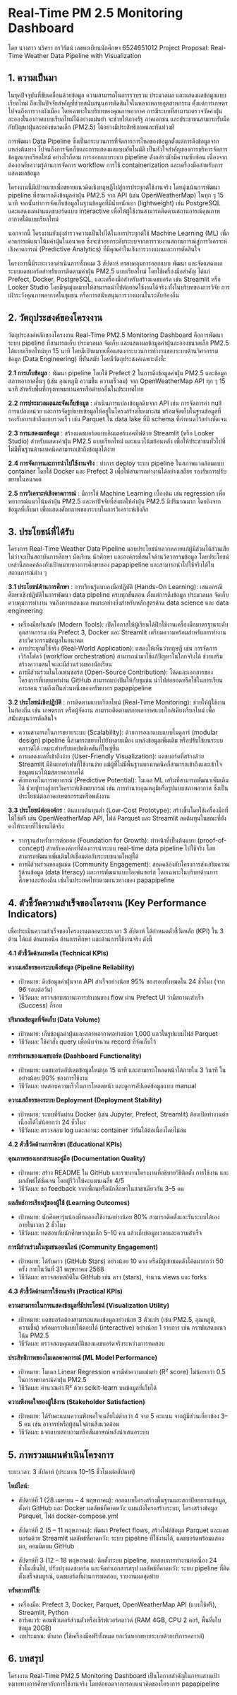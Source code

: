 # Real-Time PM 2.5 Monitoring  Dashboard
โดย นางสาว นริศรา กรวิรัตน์ เลขทะเบียนนักศึกษา 6524651012 Project Proposal: Real-Time Weather Data Pipeline with Visualization


## 1. ความเป็นมา ##

ในยุคปัจจุบันที่ขับเคลื่อนด้วยข้อมูล ความสามารถในการรวบรวม ประมวลผล และแสดงผลข้อมูลแบบเรียลไทม์ ถือเป็นปัจจัยสำคัญที่ช่วยสนับสนุนการตัดสินใจในหลากหลายอุตสาหกรรม ตั้งแต่การเกษตรไปจนถึงการวางผังเมือง โดยเฉพาะในบริบทของคุณภาพอากาศ การมีระบบที่สามารถตรวจวัดค่าฝุ่นละอองในอากาศแบบเรียลไทม์ได้อย่างแม่นยำ จะช่วยให้ภาครัฐ ภาคเอกชน และประชาชนสามารถรับมือกับปัญหาฝุ่นละอองขนาดเล็ก (PM2.5) ได้อย่างมีประสิทธิภาพและทันท่วงที

การพัฒนา Data Pipeline ซึ่งเป็นกระบวนการที่จัดการการไหลของข้อมูลตั้งแต่การดึงข้อมูลจากแหล่งต้นทาง ไปจนถึงการจัดเก็บและการแสดงผลแบบอัตโนมัติ เป็นหัวใจสำคัญของการบริหารจัดการข้อมูลแบบเรียลไทม์ อย่างไรก็ตาม การออกแบบระบบ pipeline ดังกล่าวมักมีความซับซ้อน เนื่องจากต้องอาศัยความรู้ด้านการจัดการ workflow การใช้ containerization และเครื่องมือสำหรับการแสดงผลข้อมูล

โครงงานนี้มีเป้าหมายเพื่อขยายแนวคิดเชิงทฤษฎีไปสู่การประยุกต์ใช้งานจริง โดยมุ่งเน้นการพัฒนา pipeline ที่สามารถดึงข้อมูลค่าฝุ่น PM2.5 จาก API (เช่น OpenWeatherMap) ในทุก ๆ 15 นาที จากนั้นทำการจัดเก็บข้อมูลในฐานข้อมูลที่มีน้ำหนักเบา (lightweight) เช่น PostgreSQL และแสดงผลผ่านแดชบอร์ดแบบ interactive เพื่อให้ผู้ใช้งานสามารถติดตามสถานการณ์คุณภาพอากาศได้แบบเรียลไทม์

นอกจากนี้ โครงงานยังมุ่งสำรวจความเป็นไปได้ในการประยุกต์ใช้ Machine Learning (ML) เพื่อคาดการณ์แนวโน้มค่าฝุ่นในอนาคต ซึ่งจะช่วยยกระดับระบบจากการรายงานสถานการณ์สู่การวิเคราะห์เชิงคาดการณ์ (Predictive Analytics) ที่มีคุณค่าในเชิงการวางแผนและการตัดสินใจ

โครงการนี้มีระยะเวลาดำเนินการทั้งหมด 3 สัปดาห์ ครอบคลุมการออกแบบ พัฒนา และจัดแสดงผลระบบแดชบอร์ดสำหรับการติดตามค่าฝุ่น PM2.5 แบบเรียลไทม์ โดยใช้เครื่องมือสำคัญ ได้แก่ Prefect, Docker, PostgreSQL, และเครื่องมือสำหรับสร้างแดชบอร์ด เช่น Streamlit หรือ Looker Studio โดยมีจุดมุ่งหมายให้สามารถนำไปต่อยอดใช้งานได้จริง ทั้งในบริบทของการวิจัย การเฝ้าระวังคุณภาพอากาศในชุมชน หรือการสนับสนุนการวางแผนในระดับท้องถิ่น


## 2. วัตถุประสงค์ของโครงงาน ## 
วัตถุประสงค์หลักของโครงงาน Real-Time PM2.5 Monitoring Dashboard คือการพัฒนาระบบ pipeline ที่สามารถเก็บ ประมวลผล จัดเก็บ และแสดงผลข้อมูลค่าฝุ่นละอองขนาดเล็ก PM2.5 ได้แบบเรียลไทม์ทุก 15 นาที โดยมีเป้าหมายเพื่อแสดงกระบวนการทำงานของระบบด้านวิศวกรรมข้อมูล (Data Engineering) ที่ทันสมัย โดยมีวัตถุประสงค์เฉพาะดังนี้:

**2.1 การเก็บข้อมูล** : พัฒนา pipeline โดยใช้ Prefect 2 ในการดึงข้อมูลค่าฝุ่น PM2.5 และข้อมูลสภาพอากาศอื่นๆ (เช่น อุณหภูมิ ความชื้น ความเร็วลม) จาก OpenWeatherMap API ทุก ๆ 15 นาที สำหรับพื้นที่กรุงเทพมหานครหรือตำบลอื่นในประเทศไทย

**2.2 การประมวลผลและจัดเก็บข้อมูล** : ดำเนินการแปลงข้อมูลดิบจาก API เช่น การจัดการค่า null การแปลงหน่วย และการจัดรูปแบบข้อมูลให้อยู่ในโครงสร้างที่เหมาะสม พร้อมจัดเก็บในฐานข้อมูลที่รองรับการเข้าถึงแบบรวดเร็ว เช่น Parquet ใน data lake ที่มี schema ที่กำหนดไว้อย่างชัดเจน

**2.3 การแสดงผลข้อมูล** : สร้างแดชบอร์ดแบบอินเตอร์แอคทีฟด้วย Streamlit (หรือ Looker Studio) สำหรับแสดงค่าฝุ่น PM2.5 แบบเรียลไทม์ และแนวโน้มย้อนหลัง เพื่อให้ประชาชนทั่วไปที่ไม่มีพื้นฐานด้านเทคนิคสามารถเข้าถึงข้อมูลได้ง่าย

**2.4 การจัดการและการนำไปใช้งานจริง** : ทำการ deploy ระบบ pipeline ในสภาพแวดล้อมแบบ container โดยใช้ Docker และ Prefect  3 เพื่อให้สามารถทำงานได้อย่างเสถียร รองรับการปรับขยายในอนาคต

**2.5 การวิเคราะห์เชิงคาดการณ์** : มีการใช้ Machine Learning เบื้องต้น เช่น regression เพื่อพยากรณ์แนวโน้มค่าฝุ่น PM2.5 และหาปัจจัยที่ส่งผลให้ค่าฝุ่น PM2.5 มีปริมาณมาก โดยอิงจากข้อมูลที่เก็บมา เพื่อแสดงศักยภาพของระบบในการวิเคราะห์เชิงลึก


## 3. ประโยชน์ที่ได้รับ ##

โครงการ Real-Time Weather Data Pipeline มอบประโยชน์หลากหลายแก่ผู้มีส่วนได้ส่วนเสีย ไม่ว่าจะเป็นสถาบันการศึกษา นักเรียน นักศึกษา และองค์กรที่สนใจด้านวิศวกรรมข้อมูล โดยประโยชน์เหล่านี้สอดคล้องกับเป้าหมายทางการศึกษาของ papapipeline และสามารถนำไปใช้จริงได้ในสถานการณ์ต่าง ๆ

**3.1 ประโยชน์ด้านการศึกษา** : การเรียนรู้แบบลงมือปฏิบัติ (Hands-On Learning): เสนอกรณีศึกษาเชิงปฏิบัติในการพัฒนา data pipeline ครบทุกขั้นตอน ตั้งแต่การดึงข้อมูล ประมวลผล จัดเก็บ ควบคุมการทำงาน จนถึงการแสดงผล เหมาะอย่างยิ่งสำหรับหลักสูตรด้าน data science และ data engineering
* เครื่องมือทันสมัย (Modern Tools): เปิดโอกาสให้ผู้เรียนได้ฝึกใช้งานเครื่องมือมาตรฐานระดับอุตสาหกรรม เช่น Prefect 3, Docker และ Streamlit เตรียมความพร้อมสำหรับการทำงานสายวิศวกรรมข้อมูลในอนาคต
* การประยุกต์ใช้จริง (Real-World Application): แสดงให้เห็นว่าทฤษฎี เช่น การจัดการเวิร์กโฟลว์ (workflow orchestration) สามารถนำมาใช้แก้ปัญหาในโลกจริงได้ ช่วยเสริมสร้างความสนใจและมีส่วนร่วมของนักเรียน
* การมีส่วนร่วมในโอเพ่นซอร์ส (Open-Source Contribution): โค้ดและเอกสารของโครงการที่เผยแพร่ผ่าน GitHub สามารถแบ่งปันให้กับชุมชน นำไปต่อยอดหรือใช้ในการเรียนการสอน รวมถึงเป็นส่วนหนึ่งของทรัพยากร papapipeline

**3.2 ประโยชน์เชิงปฏิบัติ** : การติดตามแบบเรียลไทม์ (Real-Time Monitoring): ช่วยให้ผู้ใช้งานในท้องถิ่น เช่น เกษตรกร หรือผู้จัดงาน สามารถติดตามสภาพอากาศแบบใกล้เคียงเรียลไทม์ เพื่อสนับสนุนการตัดสินใจ
* ความสามารถในการขยายระบบ (Scalability): ด้วยการออกแบบแบบโมดูลาร์ (modular design) pipeline นี้สามารถขยายไปยังหลายเมือง แหล่งข้อมูลเพิ่มเติม หรือปรับใช้บนระบบคลาวด์ได้ เหมาะสำหรับแอปพลิเคชันที่ใหญ่ขึ้น
* การแสดงผลที่เข้าถึงง่าย (User-Friendly Visualization): แดชบอร์ดที่สร้างด้วย Streamlit มีอินเทอร์เฟซที่ใช้งานง่าย แม้ผู้ที่ไม่มีพื้นฐานทางเทคนิคก็สามารถเข้าถึงและเข้าใจข้อมูลแนวโน้มสภาพอากาศได้
* ศักยภาพในการพยากรณ์ (Predictive Potential): โมเดล ML เสริมที่สามารถพัฒนาเพิ่มเติมได้ ช่วยปูทางสู่การวิเคราะห์เชิงพยากรณ์ เช่น การทำนายอุณหภูมิหรือรูปแบบสภาพอากาศ ซึ่งเป็นประโยชน์ต่อภาคเกษตรกรรมหรือพลังงาน

**3.3 ประโยชน์ต่อองค์กร** : ต้นแบบต้นทุนต่ำ (Low-Cost Prototype): สร้างขึ้นโดยใช้เครื่องมือที่ให้ใช้ฟรี เช่น OpenWeatherMap API, ไฟล์ Parquet และ Streamlit ลดต้นทุนในขณะที่ยังคงให้ระบบที่ใช้งานได้จริง
* รากฐานสำหรับการต่อยอด (Foundation for Growth): ทำหน้าที่เป็นต้นแบบ (proof-of-concept) สำหรับองค์กรที่ต้องการนำระบบ real-time data pipeline ไปใช้จริง โดยสามารถพัฒนาเพิ่มเติมให้เชื่อมต่อกับระบบขนาดใหญ่ได้
* การมีส่วนร่วมของชุมชน (Community Engagement): สอดคล้องกับโครงการส่งเสริมความรู้ด้านข้อมูล (data literacy) และการพัฒนาแบบโอเพ่นซอร์ส โดยเฉพาะในบริบทด้านการศึกษาและท้องถิ่น เช่นในประเทศไทยตามแนวทางของ papapipeline


## 4. ตัวชี้วัดความสำเร็จของโครงงาน (Key Performance Indicators)
เพื่อประเมินความสำเร็จของโครงงานตลอดระยะเวลา 3 สัปดาห์ ได้กำหนดตัวชี้วัดหลัก (KPI) ใน 3 ด้าน ได้แก่ ด้านเทคนิค ด้านการศึกษา และด้านการใช้งานจริง ดังนี้

**4.1 ตัวชี้วัดด้านเทคนิค (Technical KPIs)**

**ความเสถียรของระบบดึงข้อมูล (Pipeline Reliability)**
* เป้าหมาย: ดึงข้อมูลค่าฝุ่นจาก API สำเร็จอย่างน้อย 95% ของรอบทั้งหมดใน 24 ชั่วโมง (จาก 96 รอบต่อวัน)
* วิธีวัดผล: ตรวจสอบสถานะการทำงานของ flow ผ่าน Prefect UI ว่ามีสถานะสำเร็จ (Success) กี่รอบ
  
**ปริมาณข้อมูลที่จัดเก็บ (Data Volume)**
* เป้าหมาย: เก็บข้อมูลค่าฝุ่นและสภาพอากาศอย่างน้อย 1,000 แถวในรูปแบบไฟล์ Parquet
* วิธีวัดผล: ใช้คำสั่ง query เพื่อนับจำนวน record ที่จัดเก็บไว้

**การทำงานของแดชบอร์ด (Dashboard Functionality)**
* เป้าหมาย: แดชบอร์ดอัปเดตข้อมูลใหม่ทุก 15 นาที และสามารถโหลดหน้าได้ภายใน 3 วินาที ในอย่างน้อย 90% ของการใช้งาน
* วิธีวัดผล: ทดสอบความเร็วในการโหลดหน้า และดูการอัปเดตข้อมูลแบบ manual

**ความเสถียรของระบบ Deployment (Deployment Stability)**
* เป้าหมาย: ระบบที่รันผ่าน Docker (เช่น Jupyter, Prefect, Streamlit) ต้องเปิดทำงานต่อเนื่องได้ไม่น้อยกว่า 24 ชั่วโมง
* วิธีวัดผล: ตรวจสอบ log และสถานะ container ว่ารันได้ต่อเนื่องโดยไม่ล่ม

**4.2 ตัวชี้วัดด้านการศึกษา (Educational KPIs)**

**คุณภาพของเอกสารและคู่มือ (Documentation Quality)**
* เป้าหมาย: สร้าง README ใน GitHub และรายงานโครงงานที่อธิบายวิธีติดตั้ง การใช้งาน และผลลัพธ์ได้ชัดเจน โดยผู้รีวิวให้คะแนนเฉลี่ย 4/5
* วิธีวัดผล: ขอ feedback จากเพื่อนหรือนักศึกษาในสาขาเดียวกัน 3–5 คน

**ผลลัพธ์การเรียนรู้ของผู้ใช้ (Learning Outcomes)**
* เป้าหมาย: นักศึกษารุ่นน้องที่ทดลองใช้งานอย่างน้อย 80% สามารถติดตั้งและรันระบบได้เองภายในเวลา 2 ชั่วโมง
* วิธีวัดผล: ทดสอบกับนักศึกษากลุ่มเล็ก 5–10 คน แล้วเก็บข้อมูลเวลาและความสำเร็จ

**การมีส่วนร่วมในชุมชนออนไลน์ (Community Engagement)**
* เป้าหมาย: ได้รับดาว (GitHub Stars) อย่างน้อย 10 ดวง หรือมีผู้เข้าชมคลังโค้ดมากกว่า 50 ครั้ง ภายในวันที่ 31 พฤษภาคม 2568
* วิธีวัดผล: ตรวจสอบสถิติใน GitHub เช่น ดาว (stars), จำนวน views และ forks

**4.3 ตัวชี้วัดด้านการใช้งานจริง (Practical KPIs)**

**ความสามารถในการแสดงข้อมูลที่มีประโยชน์ (Visualization Utility)**
* เป้าหมาย: แดชบอร์ดต้องสามารถแสดงข้อมูลอย่างน้อย 3 ตัวแปร (เช่น PM2.5, อุณหภูมิ, ความชื้น) พร้อมกราฟแบบโต้ตอบได้ (interactive) อย่างน้อย 1 รายการ เช่น กราฟแสดงแนวโน้ม PM2.5
* วิธีวัดผล: ตรวจสอบคุณสมบัติของแดชบอร์ดจริงระหว่างการทดสอบ

**ประสิทธิภาพของโมเดลคาดการณ์ (ML Model Performance)**
* เป้าหมาย: โมเดล Linear Regression ควรมีค่าความแม่นยำ (R² score) ไม่น้อยกว่า 0.5 ในการพยากรณ์ค่าฝุ่น PM2.5
* วิธีวัดผล: คำนวณค่า R² ด้วย scikit-learn บนข้อมูลที่เก็บได้

**ความพึงพอใจของผู้ใช้งาน (Stakeholder Satisfaction)**
* เป้าหมาย: ได้รับคะแนนความพึงพอใจเฉลี่ยไม่ต่ำกว่า 4 จาก 5 คะแนน จากผู้มีส่วนเกี่ยวข้อง 3–5 คน เช่น อาจารย์หรือผู้สนใจด้านสิ่งแวดล้อม
* วิธีวัดผล: แจกแบบสอบถามหรือสัมภาษณ์หลังนำเสนอระบบ


## 5. ภาพรวมแผนดำเนินโครงการ ##
ระยะเวลา: 3 สัปดาห์ (ประมาณ 10–15 ชั่วโมงต่อสัปดาห์)

**ไทม์ไลน์:**

* สัปดาห์ที่ 1 (28 เมษายน – 4 พฤษภาคม):
 ออกแบบโครงสร้างพื้นฐานและสถาปัตยกรรมข้อมูล, ตั้งค่า GitHub และ Docker
 ผลลัพธ์ที่คาดหวัง: แผนผังโครงสร้างระบบ, โครงสร้างข้อมูล Parquet, ไฟล์ docker-compose.yml

* สัปดาห์ที่ 2 (5 – 11 พฤษภาคม):
 พัฒนา Prefect flows, สร้างไฟล์ข้อมูล Parquet และแดชบอร์ดด้วย Streamlit
 ผลลัพธ์ที่คาดหวัง: ระบบ pipeline ที่ใช้งานได้, แดชบอร์ดพร้อมแสดงผล, คอมมิตบน GitHub

* สัปดาห์ที่ 3 (12 – 18 พฤษภาคม):
 ติดตั้งระบบ pipeline, ทดสอบการทำงานต่อเนื่อง 24 ชั่วโมงขึ้นไป, ปรับปรุงแดชบอร์ด และจัดทำเอกสารสรุป
 ผลลัพธ์ที่คาดหวัง: ระบบ pipeline ที่ติดตั้งเสร็จสมบูรณ์, แดชบอร์ดที่ผ่านการทดสอบ, รายงานผลสุดท้าย

**ทรัพยากรที่ใช้:**
* เครื่องมือ: Prefect 3, Docker, Parquet, OpenWeatherMap API (แบบใช้ฟรี), Streamlit, Python
* ฮาร์ดแวร์: คอมพิวเตอร์ส่วนตัวหรือเซิร์ฟเวอร์คลาวด์ (RAM 4GB, CPU 2 คอร์, พื้นที่เก็บข้อมูล 20GB)
* งบประมาณ: ต่ำมาก (ใช้เครื่องมือฟรีทั้งหมด ยกเว้นหากขยายระบบด้วยบริการคลาวด์)


## 6. บทสรุป ##
โครงงาน Real-Time PM2.5 Monitoring Dashboard เป็นโอกาสสำคัญในการผสานเป้าหมายทางการศึกษากับการใช้งานจริง โดยต่อยอดจากกรอบแนวคิดของโครงการ papapipeline  

